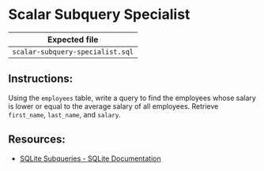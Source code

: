 # Scalar Subquery Specialist

| Expected file |
| ------------- |
| `scalar-subquery-specialist.sql` |

## Instructions:

Using the `employees` table, write a query to find the employees whose salary is lower or equal to the average salary of all employees. Retrieve `first_name`, `last_name`, and `salary`.

## Resources:

- [SQLite Subqueries - SQLite Documentation](https://www.sqlite.org/lang_select.html#subqueries)
